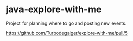 # java-explore-with-me
Project for planning where to go and posting new events.

https://github.com/Turbodegaiger/explore-with-me/pull/5
